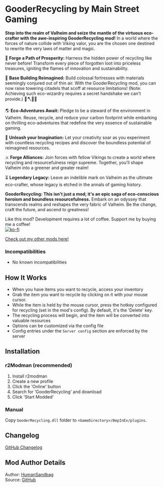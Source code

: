 # GooderRecycling by Main Street Gaming

**Step into the realm of Valheim and seize the mantle of the virtuous eco-crafter with the awe-inspiring GooderRecycling mod!** In a world where the forces of nature collide with Viking valor, you are the chosen one destined to rewrite the very laws of matter and magic.

🌿 **Forge a Path of Prosperity:** Harness the hidden power of recycling like never before! Transform every piece of forgotten loot into priceless treasures, igniting the flames of innovation and sustainability.

🏰 **Base Building Reimagined:** Build colossal fortresses with materials seemingly conjured out of thin air. With the GooderRecycling mod, you can now raise towering citadels that scoff at resource limitations! (Note: Achieving such eco-wizardry requires a secret handshake we can't provide.) 🌟🪓🧙‍♂️

🌎 **Eco-Adventures Await:** Pledge to be a steward of the environment in Valheim. Reuse, recycle, and reduce your carbon footprint while embarking on thrilling eco-adventures that redefine the very essence of sustainable gaming.

🌟 **Unleash your Imagination:** Let your creativity soar as you experiment with countless recycling recipes and discover the boundless potential of reimagined resources.

⚔️ **Forge Alliances:** Join forces with fellow Vikings to create a world where recycling and resourcefulness reign supreme. Together, you'll shape Valheim into a greener and greater realm!

⏳ **Legendary Legacy:** Leave an indelible mark on Valheim as the ultimate eco-crafter, whose legacy is etched in the annals of gaming history.

**GooderRecycling: This isn't just a mod; it's an epic saga of eco-conscious heroism and boundless resourcefulness.** Embark on an odyssey that transcends realms and reshapes the very fabric of Valheim. Be the change, craft the future, and ascend to greatness!

Like this mod? Development requires a lot of coffee. Support me by buying me a coffee!  
[![ko-fi](https://storage.ko-fi.com/cdn/kofi1.png)](https://ko-fi.com/Z8Z6IHWJT)  

[Check out my other mods here!](https://valheim.thunderstore.io/package/MainStreetGaming/)  

### Incompatibilities
- No known incompatibilities

## How It Works
- When you have items you want to recycle, access your inventory
- Grab the item you want to recycle by clicking on it with your mouse cursor.
- While the item is held by the mouse cursor, press the hotkey configured for recycling (set in the mod's config). By default, it's the 'Delete' key.
- The recycling process will begin, and the item will be converted into valuable resources
- Options can be customized via the config file
- Config entries under the `Server config` section are enforced by the server

## Installation

### r2Modman (recommended)
1. Install r2modman
2. Create a new profile
3. Click the 'Online' button
4. Search for 'GooderRecycling' and download
5. Click 'Start Modded'

### Manual
Copy `GooderRecycling.dll` folder to `<GameDirectory>/BepInEx/plugins`.

## Changelog
[GitHub Changelog](https://github.com/humansandbag/Valheim-GooderRecycling/blob/main/CHANGELOG.md)

## Mod Author Details
Author: [HumanSandbag](https://github.com/humansandbag)  
Source: [GitHub](https://github.com/humansandbag/Valheim-GooderRecycling)
